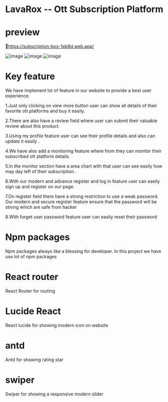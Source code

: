 # LavaRox -- Ott Subscription Platform

# preview 
👀https://subscription-box-1eb8d.web.app/



![image](https://github.com/user-attachments/assets/816ac320-c02a-4333-946d-94759edd5eed)
![image](https://github.com/user-attachments/assets/fcc6dfbb-fc01-4e66-869d-fe12e9a6c64b)
![image](https://github.com/user-attachments/assets/0855b539-a9e3-4847-a938-1a5bd30aab1e)



# Key feature 

We have implement lot of feature in our website to provide a best user experience.

1.Just only clicking on view more button user can show all details of their favorite ott platforms and buy it easily.

2.There are also have a review field where user can submit their valuable review about this product.

3.Using my profile feature user can see their profile details and also can update it easily .

4.We have also add a monitoring feature where from they can monitor their subscribed ott platform details.

5.In the monitor section have a area chart with that user can see easily how may day left of their subscription . 

6.With our modern and advance register and log in feature user can easily sign up and register on our page.

7.On register field there have a strong restriction to use a weak password. Our modern and secure register feature ensure that the password will be strong which are safe from hacker

8.With forget user password feature user can easily reset their password






# Npm packages

Npm packages always like a blessing for developer. In this project we have use lot of npm packages 

# React router 

React Router for routing

# Lucide React

React lucide for showing modern icon on website

# antd 

Antd for showing rating star

# swiper 

Swiper for showing a responsive modern slider






